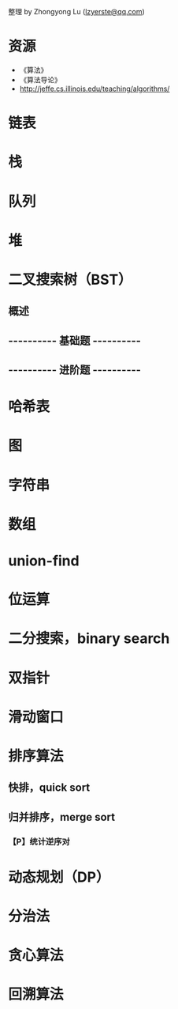 整理 by Zhongyong Lu (lzyerste@qq.com)

# 资源

* 《算法》
* 《算法导论》
* http://jeffe.cs.illinois.edu/teaching/algorithms/

# 链表

# 栈

# 队列

# 堆

# 二叉搜索树（BST）

## 概述

## ---------- 基础题 ----------

## ---------- 进阶题 ----------

# 哈希表

# 图

# 字符串

# 数组

# union-find

# 位运算

# 二分搜索，binary search

# 双指针

# 滑动窗口

# 排序算法

## 快排，quick sort

## 归并排序，merge sort

### 【P】统计逆序对

# 动态规划（DP）

# 分治法

# 贪心算法

# 回溯算法

